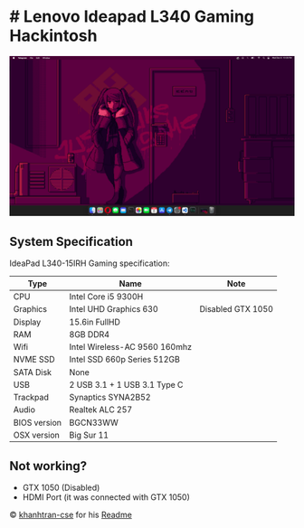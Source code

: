 # # Lenovo Ideapad L340 Gaming Hackintosh

![Cover](/Docs/cover.png)

## System Specification

IdeaPad L340-15IRH Gaming specification:

| Type | Name | Note |
| --- | --- | --- |
| CPU | Intel Core i5 9300H | |
| Graphics | Intel UHD Graphics 630 | Disabled GTX 1050 |
| Display | 15.6in FullHD | |
| RAM | 8GB DDR4 | |
| Wifi| Intel Wireless-AC 9560 160mhz | |
| NVME SSD| Intel SSD 660p Series 512GB | |
| SATA Disk | None | |
| USB | 2 USB 3.1 + 1 USB 3.1 Type C | |
| Trackpad | Synaptics SYNA2B52 |
| Audio | Realtek ALC 257 |
| BIOS version| BGCN33WW |
| OSX version| Big Sur 11 |

## Not working?

- GTX 1050 (Disabled)
- HDMI Port (it was connected with GTX 1050)

© [khanhtran-cse](https://github.com/khanhtran-cse) for his [Readme](https://github.com/khanhtran-cse/lenovo-ideapad-l340-hackintosh)
